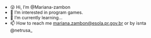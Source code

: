 - :stuck_out_tongue_winking_eye: Hi, I’m @Mariana-zambon
- 👀 I’m interested in program games.
- 🌱 I’m currently learning...
- 📫 How to reach me mariana.zambon@esola.pr.gov.br or by isnta @netrusa_

<!---
Mariana-zambon/Mariana-zambon is a ✨ special ✨ repository because its `README.md` (this file) appears on your GitHub profile.
You can click the Preview link to take a look at your changes.
--->
